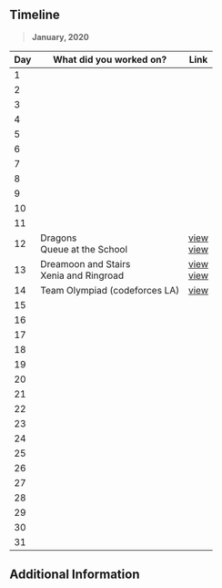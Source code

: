 ## Timeline

> **January, 2020**

| Day | What did you worked on?  | Link    |
| --- | ------------------------ | ------- |
|1|||
|2|||
|3|||
|4|||
|5|||
|6|||
|7|||
|8|||
|9|||
|10|||
|11|||
|12|Dragons <br> Queue at the School |[view](https://codeforces.com/contest/230/submission/68633415) <br> [view](https://codeforces.com/contest/266/submission/68633754)|
|13|Dreamoon and Stairs <br> Xenia and Ringroad|[view](https://codeforces.com/contest/476/submission/68725374) <br> [view](https://codeforces.com/contest/339/submission/68725825)|
|14|Team Olympiad (codeforces LA)|[view](https://codeforces.com/contest/490/submission/68793081)|
|15|||
|16|||
|17|||
|18|||
|19|||
|20|||
|21|||
|22|||
|23|||
|24|||
|25|||
|26|||
|27|||
|28|||
|29|||
|30|||
|31|||
## Additional Information
